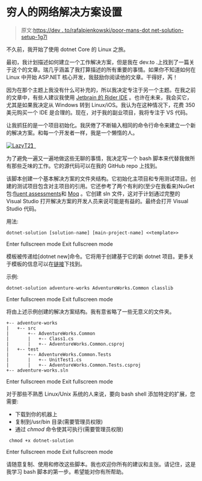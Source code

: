 # 穷人的网络解决方案设置

> 原文:[https://dev . to/rafalpienkowski/poor-mans-dot net-solution-setup-1g7l](https://dev.to/rafalpienkowski/poor-mans-dotnet-solution-setup-1g7l)

不久前，我开始了使用 dotnet Core 的 Linux 之旅。

最初，我计划描述如何建立一个工作解决方案，但是我在 dev.to .上找到了一篇关于这个的文章。瑞几乎涵盖了我打算描述的所有重要的事情。如果你不知道如何在 Linux 中开始 ASP.NET 核心开发，我鼓励你阅读他的文章。干得好，芮！

因为在那个主题上我没有什么可补充的，所以我决定专注于另一个主题。在我之前的文章中，有些人建议我使用 [Jetbrain 的 Rider IDE](https://www.jetbrains.com/rider/) 。也许在未来，我会买它，尤其是如果我决定从 Windows 转到 Linux/iOS。我认为在这种情况下，花费 350 美元购买一个 IDE 是合理的。现在，对于我的副业项目，我将专注于 VS 代码。

让我抓狂的是一个项目初始化。我厌倦了不断输入相同的命令行命令来建立一个新的解决方案。和每一个开发者一样，我是一个懒惰的人。

[![Lazy](../Images/ac9105d3dad2680d38bd46030c3753bf.png)T2】](https://i.giphy.com/media/VjWNQMfCIHxS0/giphy.gif)

为了避免一遍又一遍地做这些无聊的事情，我决定写一个 bash 脚本来代替我做所有那些乏味的工作。它的源代码可以在我的 GitHub repo 上找到。

该脚本创建一个基本解决方案的文件夹结构。它初始化主项目和专用测试项目。创建的测试项目包含对主项目的引用。它还参考了两个有利的(至少在我看来)NuGet 包:[fluent assessments](https://fluentassertions.com)和 [Moq](https://github.com/Moq/moq4/wiki/Quickstart) 。它创建 sln 文件，这对于计划通过完整的 Visual Studio 打开解决方案的开发人员来说可能是有益的。最终会打开 Visual Studio 代码。

用法:

```
dotnet-solution [solution-name] [main-project-name] <<template>> 
```

Enter fullscreen mode Exit fullscreen mode

模板被传递给[dotnet new]命令。它将用于创建基于它的新 dotnet 项目。更多关于模板的信息可以在[链接](https://docs.microsoft.com/en-us/dotnet/core/tools/dotnet-new)下找到。

示例:

```
dotnet-solution adventure-works AdventureWorks.Common classlib 
```

Enter fullscreen mode Exit fullscreen mode

将由上述示例创建的解决方案结构。我有意省略了一些无意义的文件夹。

```
+-- adventure-works
|   +-- src
|       +-- AdventureWorks.Common
|       |   +-- Class1.cs
|       |   +-- AdventureWorks.Common.csproj
|   +-- test
|       +-- AdventureWorks.Common.Tests
|       |   +-- UnitTest1.cs
|       |   +-- AdventureWorks.Common.Tests.csproj
+-- adventure-works.sln 
```

Enter fullscreen mode Exit fullscreen mode

对于那些不熟悉 Linux/Unix 系统的人来说，要向 bash shell 添加特定的扩展，您需要:

*   下载到你的机器上
*   复制到/usr/bin 目录(需要管理员权限)
*   通过 *chmod* 命令使其可执行(需要管理员权限)

```
 chmod +x dotnet-solution 
```

Enter fullscreen mode Exit fullscreen mode

请随意复制、使用和修改这些脚本。我也欢迎你所有的建议和主张。请记住，这是我学习 bash 脚本的第一步。希望能对你有所帮助。